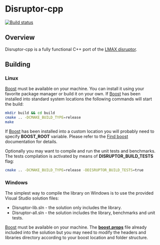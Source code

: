 # Disruptor-cpp

[![Build status](https://travis-ci.org/Abc-Arbitrage/Disruptor-cpp.svg?branch=master)](https://travis-ci.org/Abc-Arbitrage/Disruptor-cpp)

## Overview

Disruptor-cpp is a fully functional C++ port of the [LMAX disruptor](https://lmax-exchange.github.io/disruptor/). 

## Building

### Linux

[Boost](http://www.boost.org/) must be available on your machine.  You can install it using your favorite package manager or build it on your own.
If [Boost](http://www.boost.org/) has been installed into standard system locations the following commands will start the build:   

```sh
mkdir build && cd build
cmake .. -DCMAKE_BUILD_TYPE=release
make
```

If [Boost](http://www.boost.org/) has been installed into a custom location you will probably need to specify **BOOST_ROOT** variable. Please refer to the [Find boost](https://cmake.org/cmake/help/v3.0/module/FindBoost.html) documentation for details.

Optionally you may want to compile and run the unit tests and benchmarks. The tests compilation is activated by means of **DISRUPTOR_BUILD_TESTS** flag: 

```sh
cmake .. -DCMAKE_BUILD_TYPE=release -DDISRUPTOR_BUILD_TESTS=true
```

### Windows 

The simplest way to compile the library on Windows is to use the provided Visual Studio solution files:
* Disruptor-lib.sln - the solution only includes the library.
* Disruptor-all.sln - the solution includes the library, benchmarks and unit tests.

[Boost](http://www.boost.org/)  must be available on your machine. The  [**boost.props**](https://github.com/Abc-Arbitrage/Disruptor-cpp/blob/master/boost.props) file already included into the solution but you may need to modify the headers and libraries directory according to your boost location and folder structure.

